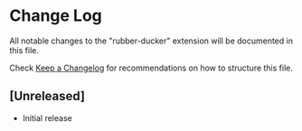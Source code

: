 # Change Log

All notable changes to the "rubber-ducker" extension will be documented in this file.

Check [Keep a Changelog](http://keepachangelog.com/) for recommendations on how to structure this file.

## [Unreleased]

- Initial release